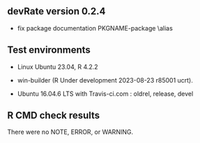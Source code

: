 ## devRate version 0.2.4
* fix package documentation PKGNAME-package \alias

## Test environments
* Linux Ubuntu 23.04, R 4.2.2
* win-builder (R Under development 2023-08-23 r85001 ucrt).

* Ubuntu 16.04.6 LTS with Travis-ci.com : oldrel, release, devel

## R CMD check results
There were no NOTE, ERROR, or WARNING. 
